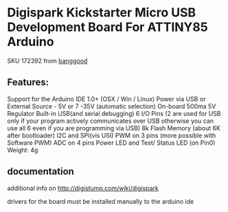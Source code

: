 # Digispark Kickstarter Micro USB Development Board For ATTINY85 Arduino

SKU 172392 from [banggood](https://www.banggood.com/Digispark-Kickstarter-USB-Development-Board-For-ATTINY85-Arduino-p-953375.html)

## Features:

Support for the Arduino IDE 1.0+ (OSX / Win / Linux)
Power via USB or External Source - 5V or 7 -35V (automatic selection)
On-board 500ma 5V Regulator
Built-in USB(and serial debugging)
6 I/O Pins (2 are used for USB only if your program actively communicates over USB otherwise you can use all 6 even if you are programming via USB)
8k Flash Memory (about 6K after bootloader)
I2C and SPI(vis USI)
PWM on 3 pins (more possible with Software PWM)
ADC on 4 pins
Power LED and Test/ Status LED (on Pin0)
Weight: 4g

## documentation

additional info on http://digistump.com/wiki/digispark

drivers for the board must be installed manually to the arduino ide

